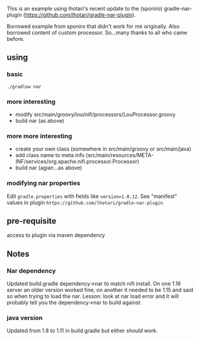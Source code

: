 This is an example using lhotari's recent update to the (sponiro) gradle-nar-plugin (https://github.com/lhotari/gradle-nar-plugin).

Borrowed example from sponiro that didn't work for me originally. Also borrowed content of custom processor. So...many
thanks to all who came before.

## using

### basic

```
./gradlew nar
```

### more interesting

- modify src/main/groovy/lou/nifi/processors/LouProcessor.groovy
- build nar (as above)

### more more interesting

- create your own class (somewhere in src/main/groovy or src/main/java)
- add class name to meta info (src/main/resources/META-INF/services/org.apache.nifi.processor.Processor)
- build nar (agian...as above)

### modifying nar properties

Edit `gradle.properties` with fields like `version=1.0.12`. 
See "manifest" values in plugin `https://github.com/lhotari/gradle-nar-plugin`

## pre-requisite

access to plugin via maven dependency

## Notes

### Nar dependency

Updated build.gradle dependency->nar to match nifi install. On one 1.16 server an older version worked fine, on another
it needed to be 1.15 and said so when trying to load the nar. Lesson: look at nar load error and it will probably
tell you the dependency->nar to build against.

### java version

Updated from 1.8 to 1.11 in build.gradle but either *should* work.
